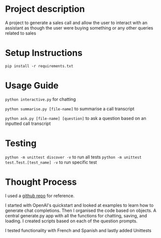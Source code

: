 # Project description
A project to generate a sales call and allow the user to interact with an assistant
as though the user were buying something or any other queries related to sales

# Setup Instructions
```pip install -r requirements.txt```

# Usage Guide
```python interactive.py``` for chatting

```python summarise.py [file-name]``` to summarise a call transcript

```python ask.py [file-name] [question]``` to ask a question based on an inputted call transcript

# Testing
```python -m unittest discover -v``` to run all tests
```python -m unittest test.Test.[test_name] -v``` to run specific test

# Thought Process
I used a [github repo](https://github.com/stancsz/chatgpt/blob/master/ChatGPT.py) for reference.

I started with OpenAI's quickstart and looked at examples to learn how to generate chat completions. Then I organised the code based on objects. A central generate.py app with all the functions for chatting, saving, and loading. I created scripts based on each of the question prompts.

I tested functionality with French and Spanish and lastly added Unittests